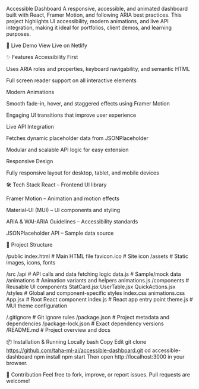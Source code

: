 Accessible Dashboard
A responsive, accessible, and animated dashboard built with React, Framer Motion, and following ARIA best practices.
This project highlights UI accessibility, modern animations, and live API integration, making it ideal for portfolios, client demos, and learning purposes.

🚀 Live Demo
View Live on Netlify

✨ Features
Accessibility First

Uses ARIA roles and properties, keyboard navigability, and semantic HTML

Full screen reader support on all interactive elements

Modern Animations

Smooth fade-in, hover, and staggered effects using Framer Motion

Engaging UI transitions that improve user experience

Live API Integration

Fetches dynamic placeholder data from JSONPlaceholder

Modular and scalable API logic for easy extension

Responsive Design

Fully responsive layout for desktop, tablet, and mobile devices

🛠 Tech Stack
React – Frontend UI library

Framer Motion – Animation and motion effects

Material-UI (MUI) – UI components and styling

ARIA & WAI-ARIA Guidelines – Accessibility standards

JSONPlaceholder API – Sample data source

📂 Project Structure

/public
  index.html                 # Main HTML file
  favicon.ico                # Site icon
  /assets                    # Static images, icons, fonts

/src
  /api                       # API calls and data fetching logic
    data.js                  # Sample/mock data
  /animations                # Animation variants and helpers
    animations.js
  /components                # Reusable UI components
    StatCard.jsx
    UserTable.jsx
    QuickActions.jsx
  /styles                    # Global and component-specific styles
    index.css
    animations.css
  App.jsx                    # Root React component
  index.js                   # React app entry point
  theme.js                   # MUI theme configuration

/.gitignore                  # Git ignore rules
/package.json                # Project metadata and dependencies
/package-lock.json           # Exact dependency versions
/README.md                   # Project overview and docs


📦 Installation & Running Locally
bash
Copy
Edit
git clone https://github.com/taha-ml-ai/accessible-dashboard.git
cd accessible-dashboard
npm install
npm start
Then open http://localhost:3000 in your browser.

🤝 Contribution
Feel free to fork, improve, or report issues. Pull requests are welcome!
